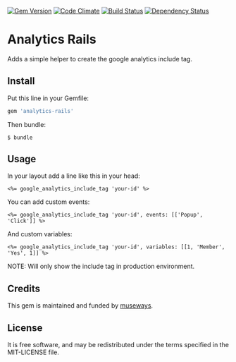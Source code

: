 [![Gem Version](https://badge.fury.io/rb/analytics-rails.svg)](http://badge.fury.io/rb/analytics-rails) [![Code Climate](https://codeclimate.com/github/museways/analytics-rails/badges/gpa.svg)](https://codeclimate.com/github/museways/analytics-rails) [![Build Status](https://travis-ci.org/museways/analytics-rails.svg?branch=master)](https://travis-ci.org/museways/analytics-rails) [![Dependency Status](https://gemnasium.com/museways/analytics-rails.svg)](https://gemnasium.com/museways/analytics-rails)

# Analytics Rails

Adds a simple helper to create the google analytics include tag.

## Install

Put this line in your Gemfile:
```ruby
gem 'analytics-rails'
```

Then bundle:
```
$ bundle
```

## Usage

In your layout add a line like this in your head:
```erb
<%= google_analytics_include_tag 'your-id' %>
```

You can add custom events:
```erb
<%= google_analytics_include_tag 'your-id', events: [['Popup', 'Click']] %>
```

And custom variables:
```erb
<%= google_analytics_include_tag 'your-id', variables: [[1, 'Member', 'Yes', 1]] %>
```

NOTE: Will only show the include tag in production environment.

## Credits

This gem is maintained and funded by [museways](http://museways.com).

## License

It is free software, and may be redistributed under the terms specified in the MIT-LICENSE file.
